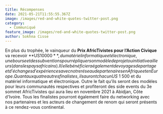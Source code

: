```yaml
---
title: Récompenses
date: 2021-05-21T11:55:55.367Z
image: /images/red-and-white-quotes-twitter-post.png
category:
  - Communiqué
feature_image: /images/red-and-white-quotes-twitter-post.png
author: Sokhna Cisse
---
```

En plus du trophée, le vainqueur du **Prix AfricTivistes pour l’Action Civique** va recevoir **US$10 000**, du matériel informatique et électronique, une bourse et des subventions pour répliquer son modèle de projet ou initiative ailleurs (dans les pays africains). Il/elle bénéficiera également de voyages de partage et d’échanges d’expériences avec notre réseau de partenaires en Afrique et en Europe. Quant aux quatre autres finalistes, ils auront chacun US$ 1 500 et du matériel informatique et électronique. Outre le fait qu’ils seront des modèles pour leurs communautés respectives et profiteront des side events du 3e sommet AfricTivistes qui aura lieu en novembre 2021 à Abidjan, Côte d'Ivoire. Tous les finalistes pourront également faire du networking avec nos partenaires et les acteurs de changement de renom qui seront présents à ce rendez-vous continental.